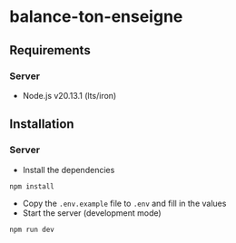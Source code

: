 # balance-ton-enseigne

## Requirements

### Server
- Node.js v20.13.1 (lts/iron)

## Installation

### Server
- Install the dependencies
```bash
npm install
```
- Copy the `.env.example` file to `.env` and fill in the values
- Start the server (development mode)
```bash
npm run dev
```